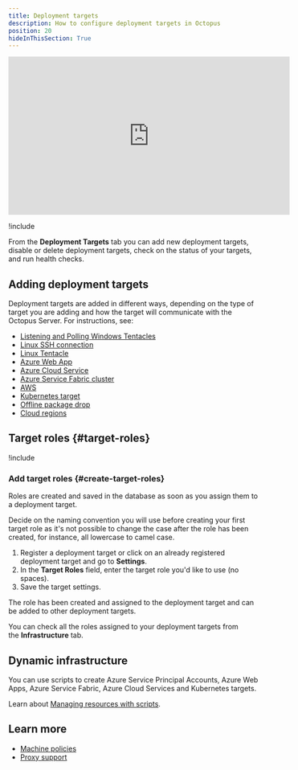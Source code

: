 ```yaml
---
title: Deployment targets
description: How to configure deployment targets in Octopus
position: 20
hideInThisSection: True
---
```


<iframe width="560" height="315" src="https://www.youtube.com/embed/CBws8yDaN4w" frameborder="0" allow="accelerometer; autoplay; encrypted-media; gyroscope; picture-in-picture" allowfullscreen></iframe>

!include <deployment-targets>

From the **Deployment Targets** tab you can add new deployment targets, disable or delete deployment targets, check on the status of your targets, and run health checks.

## Adding deployment targets

Deployment targets are added in different ways, depending on the type of target you are adding and how the target will communicate with the Octopus Server. For instructions, see:

- [Listening and Polling Windows Tentacles](/docs/infrastructure/deployment-targets/windows-targets/index.md)
- [Linux SSH connection](/docs/infrastructure/deployment-targets/linux/ssh-target.md)
- [Linux Tentacle](docs/infrastructure/deployment-targets/linux/tentacle/index.md)
- [Azure Web App](/docs/infrastructure/deployment-targets/azure/web-app-targets/index.md)
- [Azure Cloud Service](/docs/infrastructure/deployment-targets/azure/cloud-service-targets/index.md)
- [Azure Service Fabric cluster](/docs/infrastructure/deployment-targets/azure/service-fabric-cluster-targets/index.md)
- [AWS](/docs/infrastructure/accounts/aws/index.md)
- [Kubernetes target](/docs/infrastructure/deployment-targets/kubernetes-target/index.md)
- [Offline package drop](/docs/infrastructure/deployment-targets/offline-package-drop.md)
- [Cloud regions](/docs/infrastructure/deployment-targets/cloud-regions.md)

## Target roles {#target-roles}

!include <target-roles>

### Add target roles {#create-target-roles}

Roles are created and saved in the database as soon as you assign them to a deployment target.

Decide on the naming convention you will use before creating your first target role as it's not possible to change the case after the role has been created, for instance, all lowercase to camel case.

1. Register a deployment target or click on an already registered deployment target and go to **Settings**.
2. In the **Target Roles** field, enter the target role you'd like to use (no spaces).
3. Save the target settings.

The role has been created and assigned to the deployment target and can be added to other deployment targets.

You can check all the roles assigned to your deployment targets from the **Infrastructure** tab.

## Dynamic infrastructure

You can use scripts to create Azure Service Principal Accounts, Azure Web Apps, Azure Service Fabric, Azure Cloud Services and Kubernetes targets.

Learn about [Managing resources with scripts](/docs/infrastructure/deployment-targets/dynamic-infrastructure/index.md).

## Learn more

 - [Machine policies](/docs/infrastructure/deployment-targets/machine-policies.md)
 - [Proxy support](/docs/infrastructure/deployment-targets/proxy-support.md)
